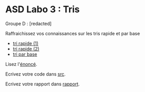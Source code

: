 # ASD Labo 3 : Tris

Groupe D : [redacted]

Raffraichissez vos connaissances sur les tris rapide et par base 
 * [tri rapide (1)](https://youtu.be/bt-dSrYrocw)
 * [tri rapide (2)](https://youtu.be/0sZIuljHSA4)
 * [tri par base](https://youtu.be/PRCFq2LBEk8)

Lisez l'[énoncé](enonce). 

Ecrivez votre code dans [src](src).

Ecrivez votre rapport dans [rapport](rapport).
